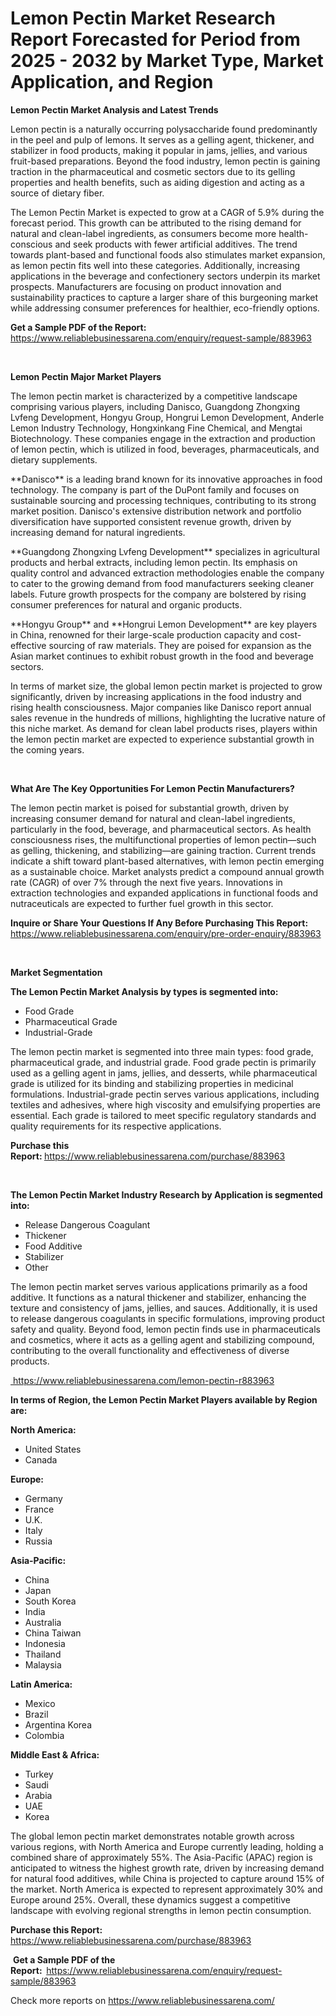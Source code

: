 <p><h1>Lemon Pectin Market Research Report Forecasted for Period from 2025 -  2032 by Market Type, Market Application, and Region</h1></p><p><strong>Lemon Pectin Market Analysis and Latest Trends</strong></p>
<p><p>Lemon pectin is a naturally occurring polysaccharide found predominantly in the peel and pulp of lemons. It serves as a gelling agent, thickener, and stabilizer in food products, making it popular in jams, jellies, and various fruit-based preparations. Beyond the food industry, lemon pectin is gaining traction in the pharmaceutical and cosmetic sectors due to its gelling properties and health benefits, such as aiding digestion and acting as a source of dietary fiber.</p><p>The Lemon Pectin Market is expected to grow at a CAGR of 5.9% during the forecast period. This growth can be attributed to the rising demand for natural and clean-label ingredients, as consumers become more health-conscious and seek products with fewer artificial additives. The trend towards plant-based and functional foods also stimulates market expansion, as lemon pectin fits well into these categories. Additionally, increasing applications in the beverage and confectionery sectors underpin its market prospects. Manufacturers are focusing on product innovation and sustainability practices to capture a larger share of this burgeoning market while addressing consumer preferences for healthier, eco-friendly options.</p></p>
<p><strong>Get a Sample PDF of the Report:&nbsp;</strong> <a href="https://www.reliablebusinessarena.com/enquiry/request-sample/883963?utm_campaign=2632&utm_medium=2&utm_source=Github&utm_content=ia&utm_term=02042025&utm_id=lemon-pectin">https://www.reliablebusinessarena.com/enquiry/request-sample/883963</a></p>
<p>&nbsp;</p>
<p><strong>Lemon Pectin Major Market Players</strong></p>
<p><p>The lemon pectin market is characterized by a competitive landscape comprising various players, including Danisco, Guangdong Zhongxing Lvfeng Development, Hongyu Group, Hongrui Lemon Development, Anderle Lemon Industry Technology, Hongxinkang Fine Chemical, and Mengtai Biotechnology. These companies engage in the extraction and production of lemon pectin, which is utilized in food, beverages, pharmaceuticals, and dietary supplements.</p><p>**Danisco** is a leading brand known for its innovative approaches in food technology. The company is part of the DuPont family and focuses on sustainable sourcing and processing techniques, contributing to its strong market position. Danisco's extensive distribution network and portfolio diversification have supported consistent revenue growth, driven by increasing demand for natural ingredients.</p><p>**Guangdong Zhongxing Lvfeng Development** specializes in agricultural products and herbal extracts, including lemon pectin. Its emphasis on quality control and advanced extraction methodologies enable the company to cater to the growing demand from food manufacturers seeking cleaner labels. Future growth prospects for the company are bolstered by rising consumer preferences for natural and organic products.</p><p>**Hongyu Group** and **Hongrui Lemon Development** are key players in China, renowned for their large-scale production capacity and cost-effective sourcing of raw materials. They are poised for expansion as the Asian market continues to exhibit robust growth in the food and beverage sectors.</p><p>In terms of market size, the global lemon pectin market is projected to grow significantly, driven by increasing applications in the food industry and rising health consciousness. Major companies like Danisco report annual sales revenue in the hundreds of millions, highlighting the lucrative nature of this niche market. As demand for clean label products rises, players within the lemon pectin market are expected to experience substantial growth in the coming years.</p></p>
<p>&nbsp;</p>
<p><strong>What Are The Key Opportunities For Lemon Pectin Manufacturers?</strong></p>
<p><p>The lemon pectin market is poised for substantial growth, driven by increasing consumer demand for natural and clean-label ingredients, particularly in the food, beverage, and pharmaceutical sectors. As health consciousness rises, the multifunctional properties of lemon pectin—such as gelling, thickening, and stabilizing—are gaining traction. Current trends indicate a shift toward plant-based alternatives, with lemon pectin emerging as a sustainable choice. Market analysts predict a compound annual growth rate (CAGR) of over 7% through the next five years. Innovations in extraction technologies and expanded applications in functional foods and nutraceuticals are expected to further fuel growth in this sector.</p></p>
<p><strong>Inquire or Share Your Questions If Any Before Purchasing This Report:</strong> <a href="https://www.reliablebusinessarena.com/enquiry/pre-order-enquiry/883963?utm_campaign=2632&utm_medium=2&utm_source=Github&utm_content=ia&utm_term=02042025&utm_id=lemon-pectin">https://www.reliablebusinessarena.com/enquiry/pre-order-enquiry/883963</a></p>
<p>&nbsp;</p>
<p><strong>Market Segmentation</strong></p>
<p><strong>The Lemon Pectin Market Analysis by types is segmented into:</strong></p>
<p><ul><li>Food Grade</li><li>Pharmaceutical Grade</li><li>Industrial-Grade</li></ul></p>
<p><p>The lemon pectin market is segmented into three main types: food grade, pharmaceutical grade, and industrial grade. Food grade pectin is primarily used as a gelling agent in jams, jellies, and desserts, while pharmaceutical grade is utilized for its binding and stabilizing properties in medicinal formulations. Industrial-grade pectin serves various applications, including textiles and adhesives, where high viscosity and emulsifying properties are essential. Each grade is tailored to meet specific regulatory standards and quality requirements for its respective applications.</p></p>
<p><strong>Purchase this Report:&nbsp;</strong><a href="https://www.reliablebusinessarena.com/purchase/883963?utm_campaign=2632&utm_medium=2&utm_source=Github&utm_content=ia&utm_term=02042025&utm_id=lemon-pectin">https://www.reliablebusinessarena.com/purchase/883963</a></p>
<p>&nbsp;</p>
<p><strong>The Lemon Pectin Market Industry Research by Application is segmented into:</strong></p>
<p><ul><li>Release Dangerous Coagulant</li><li>Thickener</li><li>Food Additive</li><li>Stabilizer</li><li>Other</li></ul></p>
<p><p>The lemon pectin market serves various applications primarily as a food additive. It functions as a natural thickener and stabilizer, enhancing the texture and consistency of jams, jellies, and sauces. Additionally, it is used to release dangerous coagulants in specific formulations, improving product safety and quality. Beyond food, lemon pectin finds use in pharmaceuticals and cosmetics, where it acts as a gelling agent and stabilizing compound, contributing to the overall functionality and effectiveness of diverse products.</p></p>
<p><a href="https://www.reliablebusinessarena.com/lemon-pectin-r883963?utm_campaign=2632&utm_medium=2&utm_source=Github&utm_content=ia&utm_term=02042025&utm_id=lemon-pectin">&nbsp;https://www.reliablebusinessarena.com/lemon-pectin-r883963</a></p>
<p><strong>In terms of Region, the Lemon Pectin Market Players available by Region are:</strong></p>
<p>
    <p> <strong> North America: </strong>
        <ul>
            <li>United States</li>
            <li>Canada</li>
        </ul>
        </p> 
    <p> <strong> Europe: </strong>
        <ul>
            <li>Germany</li>
            <li>France</li>
            <li>U.K.</li>
            <li>Italy</li>
            <li>Russia</li>
        </ul>
        </p> 
    <p> <strong> Asia-Pacific: </strong>
        <ul>
            <li>China</li>
            <li>Japan</li>
            <li>South Korea</li>
            <li>India</li>
            <li>Australia</li>
            <li>China Taiwan</li>
            <li>Indonesia</li>
            <li>Thailand</li>
            <li>Malaysia</li>
        </ul>
        </p> 
    <p> <strong> Latin America: </strong>
        <ul>
            <li>Mexico</li>
            <li>Brazil</li>
            <li>Argentina Korea</li>
            <li>Colombia</li>
        </ul>
        </p> 
    <p> <strong> Middle East & Africa: </strong>
        <ul>
            <li>Turkey</li>
            <li>Saudi</li>
            <li>Arabia</li>
            <li>UAE</li>
            <li>Korea</li>
        </ul>
    </p>
    </p>
<p><p>The global lemon pectin market demonstrates notable growth across various regions, with North America and Europe currently leading, holding a combined share of approximately 55%. The Asia-Pacific (APAC) region is anticipated to witness the highest growth rate, driven by increasing demand for natural food additives, while China is projected to capture around 15% of the market. North America is expected to represent approximately 30% and Europe around 25%. Overall, these dynamics suggest a competitive landscape with evolving regional strengths in lemon pectin consumption.</p></p>
<p><strong>Purchase this Report: </strong><a href="https://www.reliablebusinessarena.com/purchase/883963?utm_campaign=2632&utm_medium=2&utm_source=Github&utm_content=ia&utm_term=02042025&utm_id=lemon-pectin">https://www.reliablebusinessarena.com/purchase/883963</a></p>
<p>&nbsp;<strong>Get a Sample PDF of the Report:&nbsp;&nbsp;</strong><a href="https://www.reliablebusinessarena.com/enquiry/request-sample/883963?utm_campaign=2632&utm_medium=2&utm_source=Github&utm_content=ia&utm_term=02042025&utm_id=lemon-pectin">https://www.reliablebusinessarena.com/enquiry/request-sample/883963</a></p>
<p><strong></strong></p>
<p>Check more reports on <a href="https://www.reliablebusinessarena.com/?utm_campaign=2632&utm_medium=2&utm_source=Github&utm_content=ia&utm_term=02042025&utm_id=lemon-pectin">https://www.reliablebusinessarena.com/</a></p>